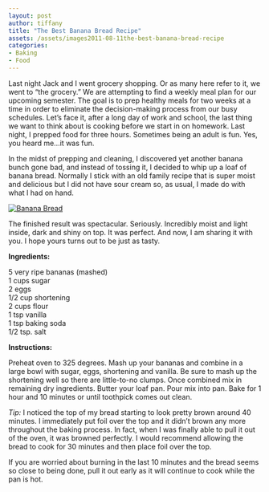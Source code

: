 ```yaml
---
layout: post
author: tiffany
title: "The Best Banana Bread Recipe"
assets: /assets/images2011-08-11the-best-banana-bread-recipe
categories: 
- Baking
- Food
---
```


Last night Jack and I went grocery shopping. Or as many here refer to it, we went to “the grocery.” We are attempting to find a weekly meal plan for our upcoming semester. The goal is to prep healthy meals for two weeks at a time in order to eliminate the decision-making process from our busy schedules. Let’s face it, after a long day of work and school, the last thing we want to think about is cooking before we start in on homework. Last night, I prepped food for three hours. Sometimes being an adult is fun. Yes, you heard me…it was fun.

In the midst of prepping and cleaning, I discovered yet another banana bunch gone bad, and instead of tossing it, I decided to whip up a loaf of banana bread. Normally I stick with an old family recipe that is super moist and delicious but I did not have sour cream so, as usual, I made do with what I had on hand.

[![](jekyll_uploads/2011/08/Banana-Bread-007-575x381.jpg "Banana Bread")](http://www.sweetpeonies.com/2011/08/the-best-banana-bread-recipe/banana-bread-007/)

The finished result was spectacular. Seriously. Incredibly moist and light inside, dark and shiny on top. It was perfect. And now, I am sharing it with you. I hope yours turns out to be just as tasty.

**Ingredients:**

5 very ripe bananas (mashed)  
1 cups sugar  
2 eggs  
1/2 cup shortening  
2 cups flour  
1 tsp vanilla  
1 tsp baking soda  
1/2 tsp. salt

**Instructions:**

Preheat oven to 325 degrees. Mash up your bananas and combine in a large bowl with sugar, eggs, shortening and vanilla. Be sure to mash up the shortening well so there are little-to-no clumps. Once combined mix in remaining dry ingredients. Butter your loaf pan. Pour mix into pan. Bake for 1 hour and 10 minutes or until toothpick comes out clean.

_Tip:_ I noticed the top of my bread starting to look pretty brown around 40 minutes. I immediately put foil over the top and it didn’t brown any more throughout the baking process. In fact, when I was finally able to pull it out of the oven, it was browned perfectly. I would recommend allowing the bread to cook for 30 minutes and then place foil over the top.

If you are worried about burning in the last 10 minutes and the bread seems so close to being done, pull it out early as it will continue to cook while the pan is hot.
